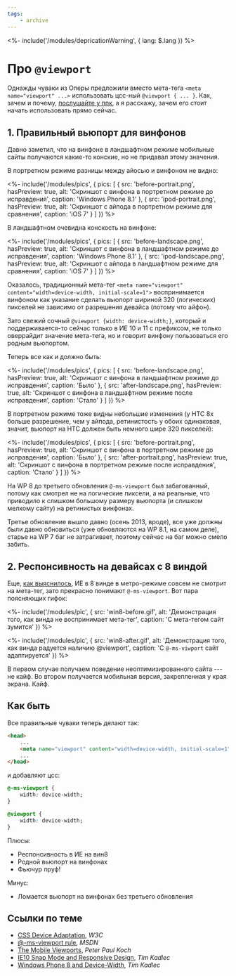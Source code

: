 ```yaml
---
tags:
    - archive
---
```


<%-
    include('/modules/depricationWarning', {
        lang: $.lang
    })
%>

# Про `@viewport`

Однажды чуваки из Оперы предложили вместо мета-тега `<meta name="viewport" ...>` использовать цсс-ный `@viewport { ... }`. Как, зачем и почему, [послушайте у ппк](https://vimeo.com/100523275), а я расскажу, зачем его стоит начать использовать прямо сейчас.

## 1. Правильный вьюпорт для винфонов

Давно заметил, что на винфоне в ландшафтном режиме мобильные сайты получаются какие-то конские, но не придавал этому значения.

В портретном режиме разницы между айосью и винфоном не видно:

<%-
    include('/modules/pics', {
        pics: [
            {
                src: 'before-portrait.png',
                hasPreview: true,
                alt: 'Скриншот с винфона в портретном режиме до исправдения',
                caption: 'Windows Phone 8.1'
            },
            {
                src: 'ipod-portrait.png',
                hasPreview: true,
                alt: 'Скриншот с айпода в портретном режиме для сравнения',
                caption: 'iOS 7'
            }
        ]
    })
%>

В ландшафтном очевидна конскость на винфоне:

<%-
    include('/modules/pics', {
        pics: [
            {
                src: 'before-landscape.png',
                hasPreview: true,
                alt: 'Скриншот с винфона в ландшафтном режиме до исправдения',
                caption: 'Windows Phone 8.1'
            },
            {
                src: 'ipod-landscape.png',
                hasPreview: true,
                alt: 'Скриншот с айпода в ландшафтном режиме для сравнения',
                caption: 'iOS 7'
            }
        ]
    })
%>

Оказалось, традиционный мета-тег `<meta name="viewport" content="width=device-width, initial-scale=1">` воспринимается винфоном как указание сделать вьюпорт шириной 320 (логических) пикселей не зависимо от разрешения девайса (потому что айфон).

Зато свежий сочный `@viewport {width: device-width;}`, который и поддерживается-то сейчас только в ИЕ 10 и 11 с префиксом, не только оверрайдит значение мета-тега, но и говорит винфону пользоваться его родным вьюпортом.

Теперь все как и должно быть:

<%-
    include('/modules/pics', {
        pics: [
            {
                src: 'before-landscape.png',
                hasPreview: true,
                alt: 'Скриншот с винфона в ландшафтном режиме до исправдения',
                caption: 'Было'
            },
            {
                src: 'after-landscape.png',
                hasPreview: true,
                alt: 'Скриншот с винфона в ландшафтном режиме после исправдения',
                caption: 'Стало'
            }
        ]
    })
%>

В портретном режиме тоже видны небольшие изменения (у HTC 8x больше разрешение, чем у айпода, ретинистость у обоих одинаковая, значит, вьюпорт на HTC должен быть немного шире 320 пикселей):

<%-
    include('/modules/pics', {
        pics: [
            {
                src: 'before-portrait.png',
                hasPreview: true,
                alt: 'Скриншот с винфона в портретном режиме до исправдения',
                caption: 'Было'
            },
            {
                src: 'after-portrait.png',
                hasPreview: true,
                alt: 'Скриншот с винфона в портретном режиме после исправдения',
                caption: 'Стало'
            }
        ]
    })
%>

На WP 8 до третьего обновления `@-ms-viewport` был забагованный, потому как смотрел не на логические пиксели, а на реальные, что приводило к слишком большому размеру вьюпорта (и слишком мелкому сайту) на ретинистых винфонах.

Третье обновление вышло давно (осень 2013, вроде), все уже должны были давно обновиться (уже обновляются на WP 8.1, на самом деле), старье на WP 7 баг не затрагивает, поэтому сейчас на баг можно смело забить.

## 2. Респонсивность на девайсах с 8 виндой

Еще, [как выяснилось](http://timkadlec.com/2013/01/windows-phone-8-and-device-width/), ИЕ в 8 винде в метро-режиме совсем не смотрит на мета-тег, зато прекрасно понимают `@-ms-viewport`. Вот пара поясняющих гифок:

<%-
    include('/modules/pic', {
        src: 'win8-before.gif',
        alt: 'Демонстрация того, как винда не воспринимает мета-тег',
        caption: 'С мета-тегом сайт зумится'
    })
%>

<%-
    include('/modules/pic', {
        src: 'win8-after.gif',
        alt: 'Демонстрация того, как винда радуется наличию @viewport',
        caption: 'С <code>@-ms-viwport</code> сайт адаптируется'
    })
%>

В первом случае получаем поведение неоптимизированного сайта --- не кайф. Во втором получается мобильная версия, закрепленная у края экрана. Кайф.

## Как быть

Все правильные чуваки теперь делают так:

```html
<head>
    ...
    <meta name="viewport" content="width=device-width, initial-scale=1">
    ...
</head>
```

и добавляют цсс:

```css
@-ms-viewport {
    width: device-width;
}

@viewport {
    width: device-width;
}
```

Плюсы:

- Респонсивность в ИЕ на вин8
- Родной вьюпорт на винфонах
- Фьючур пруф!

Минус:

- Ломается вьюпорт на винфонах без третьего обновления

## Ссылки по теме

- [CSS Device Adaptation](http://dev.w3.org/csswg/css-device-adapt/), *W3C*
- [@-ms-viewport rule](http://msdn.microsoft.com/en-us/library/ie/hh869615%28v%3Dvs.85%29.aspx), *MSDN*
- [The Mobile Viewports](https://vimeo.com/100523275), *Peter Paul Koch*
- [IE10 Snap Mode and Responsive Design](http://timkadlec.com/2012/10/ie10-snap-mode-and-responsive-design/), *Tim Kadlec*
- [Windows Phone 8 and Device-Width](http://timkadlec.com/2013/01/windows-phone-8-and-device-width/), *Tim Kadlec*
